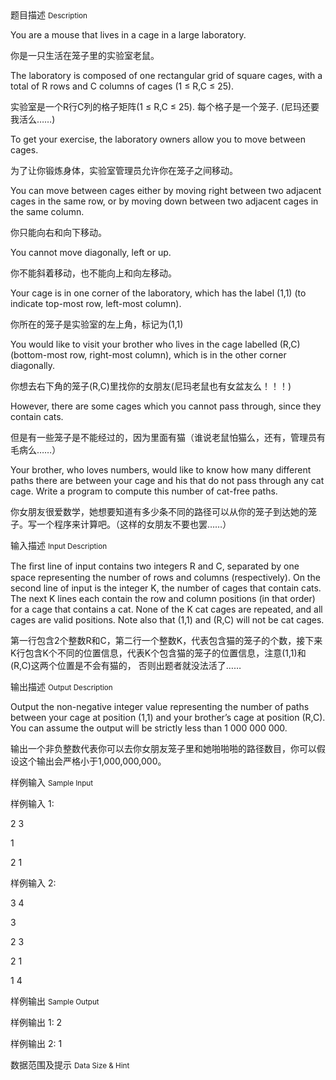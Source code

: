 <div class="panel panel-default">
<div class="area-title">
<span>
题目描述
<small>Description</small>
</span></div>
<div class="panel-body">

<p>You are a mouse that lives in a cage in a large laboratory.</p>
<p>你是一只生活在笼子里的实验室老鼠。</p>
<p>The laboratory is composed of one rectangular grid of square cages, with a total of R rows and C columns of cages (1 ≤ R,C ≤ 25).</p>
<p>实验室是一个R行C列的格子矩阵(1 ≤ R,C ≤ 25). 每个格子是一个笼子. (尼玛还要我活么……)</p>
<p>To get your exercise, the laboratory owners allow you to move between cages.</p>
<p>为了让你锻炼身体，实验室管理员允许你在笼子之间移动。</p>
<p>You can move between cages either by moving right between two adjacent cages in the same row, or by moving down between two adjacent cages in the same column.</p>
<p>你只能向右和向下移动。</p>
<p>You cannot move diagonally, left or up.</p>
<p>你不能斜着移动，也不能向上和向左移动。</p>
<p>Your cage is in one corner of the laboratory, which has the label (1,1) (to indicate top-most row, left-most column).</p>
<p>你所在的笼子是实验室的左上角，标记为(1,1)</p>
<p>You would like to visit your brother who lives in the cage labelled (R,C) (bottom-most row, right-most column), which is in the other corner diagonally.</p>
<p>你想去右下角的笼子(R,C)里找你的女朋友(尼玛老鼠也有女盆友么！！！)</p>
<p>However, there are some cages which you cannot pass through, since they contain cats.</p>
<p>但是有一些笼子是不能经过的，因为里面有猫（谁说老鼠怕猫么，还有，管理员有毛病么……）</p>
<p>Your brother, who loves numbers, would like to know how many different paths there are between your cage and his that do not pass through any cat cage. Write a program to compute this number of cat-free paths.</p>
<p>你女朋友很爱数学，她想要知道有多少条不同的路径可以从你的笼子到达她的笼子。写一个程序来计算吧。（这样的女朋友不要也罢……）</p>

</div>
</div>

<div class="panel panel-default">
<div class="area-title">
<span>
输入描述
<small>Input Description</small>
</span></div>
<div class="panel-body">
<p>The ﬁrst line of input contains two integers R and C, separated by one space representing the number of rows and columns (respectively). On the second line of input is the integer K, the number of cages that contain cats. The next K lines each contain the row and column positions (in that order) for a cage that contains a cat. None of the K cat cages are repeated, and all cages are valid positions. Note also that (1,1) and (R,C) will not be cat cages.</p>
<p>第一行包含2个整数R和C，第二行一个整数K，代表包含猫的笼子的个数，接下来K行包含K个不同的位置信息，代表K个包含猫的笼子的位置信息，注意(1,1)和(R,C)这两个位置是不会有猫的， 否则出题者就没法活了……</p>

</div>
</div>
<div  class="panel panel-default">
<div class="area-title">
<span>
输出描述
<small>Output Description</small>
</span></div>
<div class="panel-body">

<p>Output the non-negative integer value representing the number of paths between your cage at position (1,1) and your brother&rsquo;s cage at position (R,C). You can assume the output will be strictly less than 1 000 000 000.</p>
<p>输出一个非负整数代表你可以去你女朋友笼子里和她啪啪啪的路径数目，你可以假设这个输出会严格小于1,000,000,000。</p>

</div>
</div>


<div class="panel panel-default">
<div class="area-title">
<span>
样例输入
<small>Sample Input</small>
</span></div>
<div class="panel-body">
<p>样例输入 1:</p>
<p>2 3</p>
<p>1</p>
<p>2 1</p>
<p>样例输入 2:</p>
<p>3 4</p>
<p>3</p>
<p>2 3</p>
<p>2 1</p>
<p>1 4</p>

</div>
</div>

<div class="panel panel-default">
<div class="area-title">
<span>
样例输出
<small>Sample Output</small>
</span></div>
<div class="panel-body">
<p>样例输出 1: 2</p>
<p>样例输出 2: 1</p>

</div>
</div>

<div class="panel panel-default">
<div class="area-title">
<span>
数据范围及提示
<small>Data Size & Hint</small>
</span></div>
<div class="panel-body">

</div>
</div>